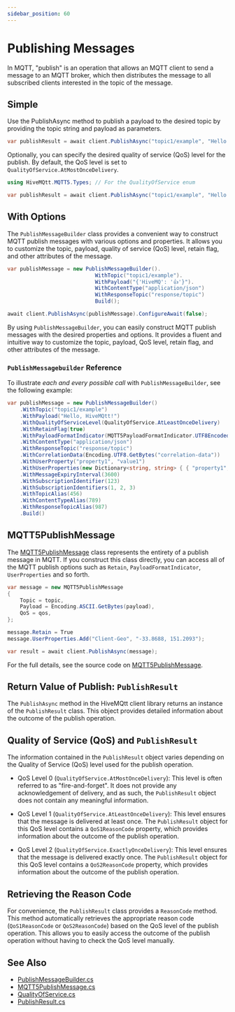```yaml
---
sidebar_position: 60
---
```


# Publishing Messages

In MQTT, "publish" is an operation that allows an MQTT client to send a message to an MQTT broker, which then distributes the message to all subscribed clients interested in the topic of the message.

## Simple

Use the PublishAsync method to publish a payload to the desired topic by providing the topic string and payload as parameters.

```csharp
var publishResult = await client.PublishAsync("topic1/example", "Hello Payload")
```

Optionally, you can specify the desired quality of service (QoS) level for the publish. By default, the QoS level is set to `QualityOfService.AtMostOnceDelivery`.

```csharp
using HiveMQtt.MQTT5.Types; // For the QualityOfService enum

var publishResult = await client.PublishAsync("topic1/example", "Hello Payload", QualityOfService.ExactlyOnceDelivery)
```

## With Options

The `PublishMessageBuilder` class provides a convenient way to construct MQTT publish messages with various options and properties. It allows you to customize the topic, payload, quality of service (QoS) level, retain flag, and other attributes of the message.

```csharp
var publishMessage = new PublishMessageBuilder().
                            WithTopic("topic1/example").
                            WithPayload("{'HiveMQ': '👍'}").
                            WithContentType("application/json")
                            WithResponseTopic("response/topic")
                            Build();

await client.PublishAsync(publishMessage).ConfigureAwait(false);
```

By using `PublishMessageBuilder`, you can easily construct MQTT publish messages with the desired properties and options. It provides a fluent and intuitive way to customize the topic, payload, QoS level, retain flag, and other attributes of the message.

### `PublishMessagebuilder` Reference

To illustrate _each and every possible call_ with `PublishMessageBuilder`, see the following example:

```csharp
var publishMessage = new PublishMessageBuilder()
    .WithTopic("topic1/example")
    .WithPayload("Hello, HiveMQtt!")
    .WithQualityOfServiceLevel(QualityOfService.AtLeastOnceDelivery)
    .WithRetainFlag(true)
    .WithPayloadFormatIndicator(MQTT5PayloadFormatIndicator.UTF8Encoded)
    .WithContentType("application/json")
    .WithResponseTopic("response/topic")
    .WithCorrelationData(Encoding.UTF8.GetBytes("correlation-data"))
    .WithUserProperty("property1", "value1")
    .WithUserProperties(new Dictionary<string, string> { { "property1", "value1" }, { "property2", "value2" } });
    .WithMessageExpiryInterval(3600)
    .WithSubscriptionIdentifier(123)
    .WithSubscriptionIdentifiers(1, 2, 3)
    .WithTopicAlias(456)
    .WithContentTypeAlias(789)
    .WithResponseTopicAlias(987)
    .Build()
```

## MQTT5PublishMessage

The [MQTT5PublishMessage](https://github.com/hivemq/hivemq-mqtt-client-dotnet/blob/main/Source/HiveMQtt/MQTT5/Types/MQTT5PublishMessage.cs) class represents the entirety of a publish message in MQTT.  If you construct this class directly, you can access all of the MQTT publish options such as `Retain`, `PayloadFormatIndicator`, `UserProperties` and so forth.

```csharp
var message = new MQTT5PublishMessage
{
    Topic = topic,
    Payload = Encoding.ASCII.GetBytes(payload),
    QoS = qos,
};

message.Retain = True
message.UserProperties.Add("Client-Geo", "-33.8688, 151.2093");

var result = await client.PublishAsync(message);
```

For the full details, see the source code on [MQTT5PublishMessage](https://github.com/hivemq/hivemq-mqtt-client-dotnet/blob/main/Source/HiveMQtt/MQTT5/Types/MQTT5PublishMessage.cs).


## Return Value of Publish: `PublishResult`

The `PublishAsync` method in the HiveMQtt client library returns an instance of the `PublishResult` class. This object provides detailed information about the outcome of the publish operation.

## Quality of Service (QoS) and `PublishResult`

The information contained in the `PublishResult` object varies depending on the Quality of Service (QoS) level used for the publish operation.

* QoS Level 0 (`QualityOfService.AtMostOnceDelivery`): This level is often referred to as "fire-and-forget". It does not provide any acknowledgement of delivery, and as such, the `PublishResult` object does not contain any meaningful information.

* QoS Level 1 (`QualityOfService.AtLeastOnceDelivery`): This level ensures that the message is delivered at least once. The `PublishResult` object for this QoS level contains a `QoS1ReasonCode` property, which provides information about the outcome of the publish operation.

* QoS Level 2 (`QualityOfService.ExactlyOnceDelivery`): This level ensures that the message is delivered exactly once. The `PublishResult` object for this QoS level contains a `QoS2ReasonCode` property, which provides information about the outcome of the publish operation.

## Retrieving the Reason Code

For convenience, the `PublishResult` class provides a `ReasonCode` method. This method automatically retrieves the appropriate reason code (`QoS1ReasonCode` or `QoS2ReasonCode`) based on the QoS level of the publish operation. This allows you to easily access the outcome of the publish operation without having to check the QoS level manually.

## See Also

* [PublishMessageBuilder.cs](https://github.com/hivemq/hivemq-mqtt-client-dotnet/blob/main/Source/HiveMQtt/Client/PublishMessageBuilder.cs)
* [MQTT5PublishMessage.cs](https://github.com/hivemq/hivemq-mqtt-client-dotnet/blob/main/Source/HiveMQtt/MQTT5/Types/MQTT5PublishMessage.cs)
* [QualityOfService.cs](https://github.com/hivemq/hivemq-mqtt-client-dotnet/blob/main/Source/HiveMQtt/MQTT5/Types/QualityOfService.cs)
* [PublishResult.cs](https://github.com/hivemq/hivemq-mqtt-client-dotnet/blob/main/Source/HiveMQtt/Client/Results/PublishResult.cs)
